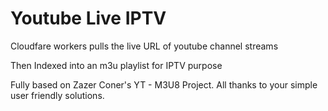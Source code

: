 # Youtube Live IPTV

Cloudfare workers pulls the live URL of youtube channel streams

Then Indexed into an m3u playlist for IPTV purpose

Fully based on Zazer Coner's YT - M3U8 Project.
All thanks to your simple user friendly solutions.
